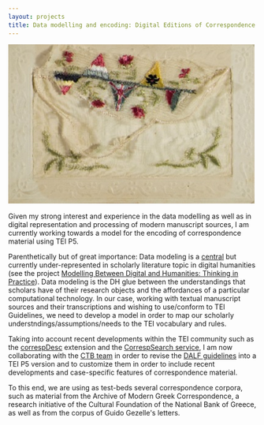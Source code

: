 ```yaml
---
layout: projects
title: Data modelling and encoding: Digital Editions of Correspondence material
---
```

<a href="http://www.europeana1914-1918.eu/nl/contributions/3436"><img src="../images/correspondence1.jpg" width="500"/></a>

Given my strong interest and experience in the data modelling as well as in digital representation and processing of modern manuscript sources, I am currently working towards a model for the encoding of correspondence material using TEI P5.

Parenthetically but of great importance: Data modeling is a <a href="http://digitalhumanities.org/companion/view?docId=blackwell/9781405103213/9781405103213.xml&chunk.id=ss1-3-7"> central</a> but currently under-represented in scholarly literature topic in digital humanities (see the project <a href="http://modellingdh.eu"> Modelling Between Digital and Humanities: Thinking in Practice</a>). Data modeling is the DH glue between the understandings that scholars have of their research objects and the affordances of a particular computational technology. In our case, working with textual manuscript sources and their transcriptions and wishing to use/conform to TEI Guidelines, we need to develop a model in order to map our scholarly understndings/assumptions/needs to the TEI vocabulary and rules. 

Taking into account recent developments within the TEI community such as the <a href="http://www.tei-c.org/release/doc/tei-p5-doc/en/html/ref-correspDesc.html">correspDesc</a> extension and the <a href="http://correspsearch.net">CorrespSearch service</a>, I am now collaborating with the <a href="http://ctb.kantl.be/">CTB team</a> in order to revise the <a href="http://ctb.kantl.be/project/dalf/dalfdoc/index.html?ctb.mode=minimal&&base=../&scripts.base=scripts-style/&p=true">DALF guidelines</a> into a TEI P5 version and to customize them in order to include recent developments and case-specific features of correspondence material. 

To this end, we are using as test-beds several correspondence corpora, such as material from the Archive of Modern Greek Correspondence, a research initiative of the Cultural Foundation of the National Bank of Greece, as well as from the corpus of Guido Gezelle's letters. 

